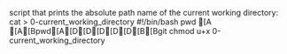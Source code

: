 script that prints the absolute path name of the current working directory:
 cat > 0-current_working_directory
#!/bin/bash
pwd
[A [A[Bpwd[A[D[D[D[D[D[B[Bgit chmod u+x 0-current_working_directory
